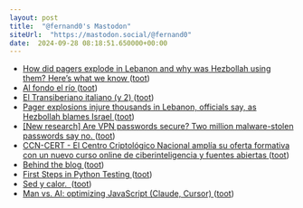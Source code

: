 ```yaml
---
layout: post
title:  "@fernand0's Mastodon"
siteUrl:  "https://mastodon.social/@fernand0"
date:  2024-09-28 08:18:51.650000+00:00
---
```

*  [How did pagers explode in Lebanon and why was Hezbollah using them? Here’s what we know ](https://edition.cnn.com/2024/09/17/middleeast/lebanon-pager-attack-explosions-hezbollah-explainer-intl-lata) ([toot](https://mastodon.social/@fernand0/113214195738025990))
*  [Al fondo el río ](https://www.flickr.com/photos/fernand0/53992811222) ([toot](https://mastodon.social/@fernand0/113213996575887328))
*  [El Transiberiano italiano (y 2) ](https://www.jotdown.es/2024/09/el-transiberiano-italiano-y-2) ([toot](https://mastodon.social/@fernand0/113213912446644697))
*  [Pager explosions injure thousands in Lebanon, officials say, as Hezbollah blames Israel ](https://edition.cnn.com/2024/09/17/middleeast/lebanon-hezbollah-pagers-explosions-intl/index.htm) ([toot](https://mastodon.social/@fernand0/113213380480856224))
*  [[New research] Are VPN passwords secure? Two million malware-stolen passwords say no. ](https://specopssoft.com/blog/breached-vpn-passwords-malware) ([toot](https://mastodon.social/@fernand0/113212636375636036))
*  [CCN-CERT - El Centro Criptológico Nacional amplía su oferta formativa con un nuevo curso online de ciberinteligencia y fuentes abiertas ](https://www.ccn-cert.cni.es/es/seguridad-al-dia/actualidad-ccn/12996-el-centro-criptologico-nacional-amplia-su-oferta-formativa-con-un-nuevo-curso-online-de-ciberinteligencia-y-fuentes-abiertas.htm) ([toot](https://mastodon.social/@fernand0/113210648392763530))
*  [Behind the blog ](https://rednafi.com/misc/behind_the_blog) ([toot](https://mastodon.social/@fernand0/113210362690607441))
*  [First Steps in Python Testing ](https://www.jumpingrivers.com/blog/intro-to-pytest) ([toot](https://mastodon.social/@fernand0/113210314117654050))
*  [Sed y calor.  ](https://avecesunafoto.wordpress.com/2024/09/27/sed-y-calor) ([toot](https://mastodon.social/@fernand0/113210168109589509))
*  [Man vs. AI: optimizing JavaScript (Claude, Cursor) ](https://blog.kowalczyk.info/a-9a1d/man-vs-ai-optimizing-javascript-claude-cursor.htm) ([toot](https://mastodon.social/@fernand0/113210031134939660))
